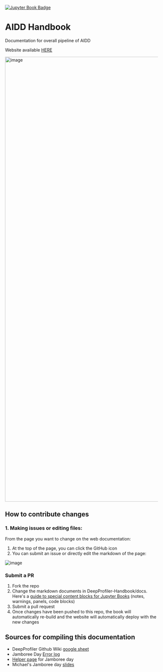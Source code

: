 [![Jupyter Book Badge](https://jupyterbook.org/badge.svg)](https://https://itwangcode.github.io/AI-drug-design/)

# AIDD Handbook
Documentation for overall pipeline of AIDD

Website available [HERE](https://itwangcode.github.io/AI-drug-design/)

<img width="1466" alt="image" src="img/platform.png">


## How to contribute changes

### 1. Making issues or editing files:
From the page you want to change on the web documentation: 
1. At the top of the page, you can click the GitHub icon
2. You can submit an issue or directly edit the markdown of the page:

![image](https://user-images.githubusercontent.com/28116530/160653594-78fff726-4328-4757-9e70-4f3701564536.png)

### Submit a PR
1. Fork the repo
2. Change the markdown documents in DeepProfiler-Handbook/docs. Here's a [guide to special content blocks for Jupyter Books](https://jupyterbook.org/content/content-blocks.html#special-content-blocks) (notes, warnings, panels, code blocks)
3. Submit a pull request 
4. Once changes have been pushed to this repo, the book will automatically re-build and the website will automatically deploy with the new changes


## Sources for compiling this documentation
* DeepProfiler Github Wiki [google sheet](https://docs.google.com/document/d/1BQ2imZwqLPsbpOKNzW8qP-4MLNCWma_rVSzE1y8PnIk/edit#heading=h.wf1ucu3byolj)
* Jamboree Day [Error log](https://docs.google.com/document/d/1d8VmzqOpY-USZ-RLOf2weWt15qjADqGYL-bPp73a6rE/edit#heading=h.57l1bp40b4wm)
* [Helper page](https://github.com/broadinstitute/neural-profiling/wiki/Helper-Page-%7C-Jamboree-DeepProfiler-day) for Jamboree day
* Michael's Jamboree day [slides](https://docs.google.com/presentation/d/1FrG6DwKG9-liIFQLO1rvPhWRFCffM3r_WIm4B4XqGIg/edit#slide=id.g101fdf2f042_0_25)

